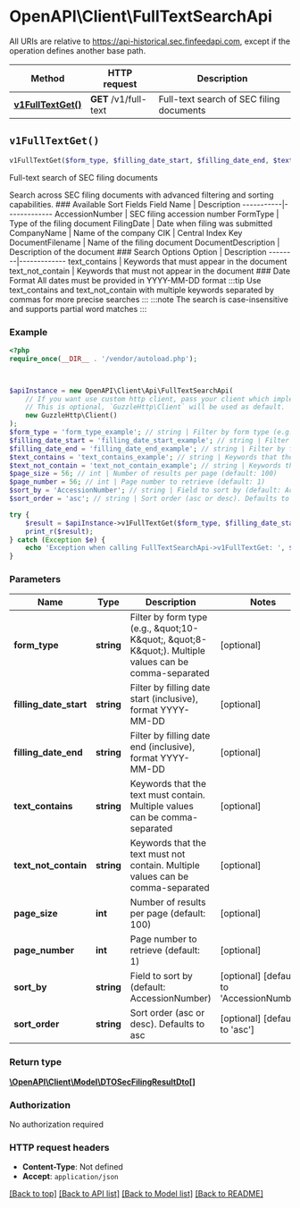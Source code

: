 # OpenAPI\Client\FullTextSearchApi

All URIs are relative to https://api-historical.sec.finfeedapi.com, except if the operation defines another base path.

| Method | HTTP request | Description |
| ------------- | ------------- | ------------- |
| [**v1FullTextGet()**](FullTextSearchApi.md#v1FullTextGet) | **GET** /v1/full-text | Full-text search of SEC filing documents |


## `v1FullTextGet()`

```php
v1FullTextGet($form_type, $filling_date_start, $filling_date_end, $text_contains, $text_not_contain, $page_size, $page_number, $sort_by, $sort_order): \OpenAPI\Client\Model\DTOSecFilingResultDto[]
```

Full-text search of SEC filing documents

Search across SEC filing documents with advanced filtering and sorting capabilities.    ### Available Sort Fields    Field Name | Description  -----------|-------------  AccessionNumber | SEC filing accession number  FormType | Type of the filing document  FilingDate | Date when filing was submitted  CompanyName | Name of the company  CIK | Central Index Key  DocumentFilename | Name of the filing document  DocumentDescription | Description of the document    ### Search Options    Option | Description  --------|-------------  text_contains | Keywords that must appear in the document  text_not_contain | Keywords that must not appear in the document    ### Date Format  All dates must be provided in YYYY-MM-DD format    :::tip  Use text_contains and text_not_contain with multiple keywords separated by commas for more precise searches  :::    :::note  The search is case-insensitive and supports partial word matches  :::

### Example

```php
<?php
require_once(__DIR__ . '/vendor/autoload.php');



$apiInstance = new OpenAPI\Client\Api\FullTextSearchApi(
    // If you want use custom http client, pass your client which implements `GuzzleHttp\ClientInterface`.
    // This is optional, `GuzzleHttp\Client` will be used as default.
    new GuzzleHttp\Client()
);
$form_type = 'form_type_example'; // string | Filter by form type (e.g., \"10-K\", \"8-K\"). Multiple values can be comma-separated
$filling_date_start = 'filling_date_start_example'; // string | Filter by filling date start (inclusive), format YYYY-MM-DD
$filling_date_end = 'filling_date_end_example'; // string | Filter by filling date end (inclusive), format YYYY-MM-DD
$text_contains = 'text_contains_example'; // string | Keywords that the text must contain. Multiple values can be comma-separated
$text_not_contain = 'text_not_contain_example'; // string | Keywords that the text must not contain. Multiple values can be comma-separated
$page_size = 56; // int | Number of results per page (default: 100)
$page_number = 56; // int | Page number to retrieve (default: 1)
$sort_by = 'AccessionNumber'; // string | Field to sort by (default: AccessionNumber)
$sort_order = 'asc'; // string | Sort order (asc or desc). Defaults to asc

try {
    $result = $apiInstance->v1FullTextGet($form_type, $filling_date_start, $filling_date_end, $text_contains, $text_not_contain, $page_size, $page_number, $sort_by, $sort_order);
    print_r($result);
} catch (Exception $e) {
    echo 'Exception when calling FullTextSearchApi->v1FullTextGet: ', $e->getMessage(), PHP_EOL;
}
```

### Parameters

| Name | Type | Description  | Notes |
| ------------- | ------------- | ------------- | ------------- |
| **form_type** | **string**| Filter by form type (e.g., \&quot;10-K\&quot;, \&quot;8-K\&quot;). Multiple values can be comma-separated | [optional] |
| **filling_date_start** | **string**| Filter by filling date start (inclusive), format YYYY-MM-DD | [optional] |
| **filling_date_end** | **string**| Filter by filling date end (inclusive), format YYYY-MM-DD | [optional] |
| **text_contains** | **string**| Keywords that the text must contain. Multiple values can be comma-separated | [optional] |
| **text_not_contain** | **string**| Keywords that the text must not contain. Multiple values can be comma-separated | [optional] |
| **page_size** | **int**| Number of results per page (default: 100) | [optional] |
| **page_number** | **int**| Page number to retrieve (default: 1) | [optional] |
| **sort_by** | **string**| Field to sort by (default: AccessionNumber) | [optional] [default to &#39;AccessionNumber&#39;] |
| **sort_order** | **string**| Sort order (asc or desc). Defaults to asc | [optional] [default to &#39;asc&#39;] |

### Return type

[**\OpenAPI\Client\Model\DTOSecFilingResultDto[]**](../Model/DTOSecFilingResultDto.md)

### Authorization

No authorization required

### HTTP request headers

- **Content-Type**: Not defined
- **Accept**: `application/json`

[[Back to top]](#) [[Back to API list]](../../README.md#endpoints)
[[Back to Model list]](../../README.md#models)
[[Back to README]](../../README.md)
